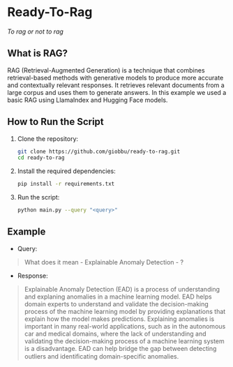 # Ready-To-Rag
*To rag or not to rag*

## What is RAG?
RAG (Retrieval-Augmented Generation) is a technique that combines retrieval-based methods with generative models to produce more accurate and contextually relevant responses. It retrieves relevant documents from a large corpus and uses them to generate answers. In this example we used a basic RAG using LlamaIndex and Hugging Face models.


## How to Run the Script
1. Clone the repository:
    ```sh
    git clone https://github.com/giobbu/ready-to-rag.git
    cd ready-to-rag
    ```

2. Install the required dependencies:
    ```sh
    pip install -r requirements.txt
    ```

3. Run the script:
    ```sh
    python main.py --query "<query>"
    ```

## Example

- Query:
> What does it mean - Explainable Anomaly Detection - ?

- Response:
> Explainable Anomaly Detection (EAD) is a process of understanding and explaning anomalies in a machine learning model. EAD helps domain experts to understand and validate the decision-making process of the machine learning model by providing explanations that explain how the model makes predictions. Explaining anomalies is important in many real-world applications, such as in the autonomous car and medical domains, where the lack of understanding and validating the decision-making process of a machine learning system is a disadvantage. EAD can help bridge the gap between detecting outliers and identiﬁcating domain-specific anomalies.
